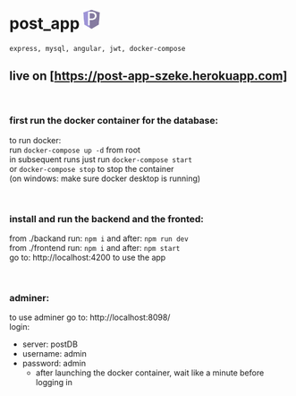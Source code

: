 # post_app <img src="https://github.com/stefanszeke/post_app/blob/main/frontend/src/assets/favicon.svg" width="30"/>


    express, mysql, angular, jwt, docker-compose

## live on [https://post-app-szeke.herokuapp.com] 

</br >

### first run the docker container for the database:
to run docker: </br >
run `docker-compose up -d` from root </br >
in subsequent runs just run `docker-compose start` </br >
or `docker-compose stop` to stop the container </br >
(on windows: make sure docker desktop is running)

</br >

### install and run the backend and the fronted:
from ./backand  run: `npm i` and after: `npm run dev` </br >
from ./frontend run: `npm i` and after: `npm start` </br >
go to: http://localhost:4200 to use the app </br >

</br >


### adminer:
to use adminer go to: http://localhost:8098/ </br >
login: </br >
- server: postDB
- username: admin
- password: admin
  - after launching the docker container, wait like a minute before logging in

